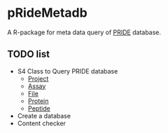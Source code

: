 # pRideMetadb

A R-package for meta data query of [PRIDE](http://www.ebi.ac.uk/pride/archive/) database.

## TODO list
- S4 Class to Query PRIDE database
    - [Project](http://www.ebi.ac.uk/pride/ws/archive/#!/project)
    - [Assay](http://www.ebi.ac.uk/pride/ws/archive/#!/assay)
    - [File](http://www.ebi.ac.uk/pride/ws/archive/#!/file)
    - [Protein](http://www.ebi.ac.uk/pride/ws/archive/#!/protein)
    - [Peptide](http://www.ebi.ac.uk/pride/ws/archive/#!/peptide)
- Create a database
- Content checker

